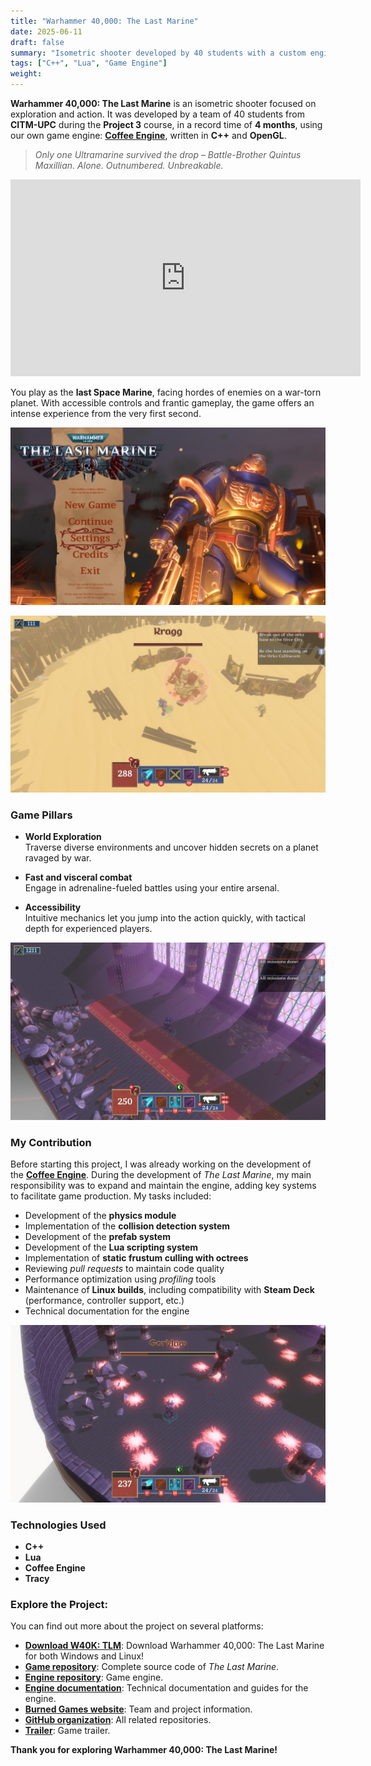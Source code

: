 ```yaml
---
title: "Warhammer 40,000: The Last Marine"
date: 2025-06-11
draft: false
summary: "Isometric shooter developed by 40 students with a custom engine in 4 months"
tags: ["C++", "Lua", "Game Engine"]
weight:
---
```


**Warhammer 40,000: The Last Marine** is an isometric shooter focused on exploration and action. It was developed by a team of 40 students from **CITM-UPC** during the **Project 3** course, in a record time of **4 months**, using our own game engine: [**Coffee Engine**](/projects/coffee-engine/index.es.md), written in **C++** and **OpenGL**.

> *Only one Ultramarine survived the drop – Battle-Brother Quintus Maxillian. Alone. Outnumbered. Unbreakable.*

<iframe width="560" height="315" src="https://www.youtube.com/embed/pNp_OPTwnTo?si=zX3H7H6xo-4vuOib" title="YouTube video player" frameborder="0" allow="accelerometer; autoplay; clipboard-write; encrypted-media; gyroscope; picture-in-picture; web-share" referrerpolicy="strict-origin-when-cross-origin" allowfullscreen></iframe>

You play as the **last Space Marine**, facing hordes of enemies on a war-torn planet. With accessible controls and frantic gameplay, the game offers an intense experience from the very first second.

![](img_1.png)

![](img_2.jpg)

### Game Pillars

- **World Exploration**  
    Traverse diverse environments and uncover hidden secrets on a planet ravaged by war.

- **Fast and visceral combat**  
    Engage in adrenaline-fueled battles using your entire arsenal.

- **Accessibility**  
    Intuitive mechanics let you jump into the action quickly, with tactical depth for experienced players.

![](img_3.png)

### My Contribution

Before starting this project, I was already working on the development of the [**Coffee Engine**](/projects/coffee-engine/index.es.md). During the development of *The Last Marine*, my main responsibility was to expand and maintain the engine, adding key systems to facilitate game production. My tasks included:

- Development of the **physics module**
- Implementation of the **collision detection system**
- Development of the **prefab system**
- Development of the **Lua scripting system**
- Implementation of **static frustum culling with octrees**
- Reviewing *pull requests* to maintain code quality
- Performance optimization using *profiling* tools
- Maintenance of **Linux builds**, including compatibility with **Steam Deck** (performance, controller support, etc.)
- Technical documentation for the engine

![](img_4.jpg)

### Technologies Used

- **C++**
- **Lua**
- **Coffee Engine**
- **Tracy**

### Explore the Project:

You can find out more about the project on several platforms:

- [**Download W40K: TLM**](https://burned-games.github.io/downloads): Download Warhammer 40,000: The Last Marine for both Windows and Linux!
- [**Game repository**](https://github.com/Burned-Games/W40K-TLM): Complete source code of *The Last Marine*.
- [**Engine repository**](https://github.com/Burned-Games/Coffee-Engine): Game engine.
- [**Engine documentation**](https://burned-games.github.io/Coffee-Engine/): Technical documentation and guides for the engine.
- [**Burned Games website**](https://burned-games.github.io/): Team and project information.
- [**GitHub organization**](https://github.com/Burned-Games): All related repositories.
- [**Trailer**](https://www.youtube.com/watch?v=pNp_OPTwnTo): Game trailer.

**Thank you for exploring Warhammer 40,000: The Last Marine!**

